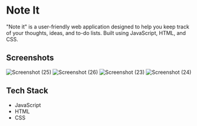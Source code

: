 
# Note It

"Note it" is a user-friendly web application designed to help you keep track of your thoughts, ideas, and to-do lists. Built using  JavaScript, HTML, and CSS.




## Screenshots




![Screenshot (25)](https://user-images.githubusercontent.com/54469061/218451709-11a98e3d-11e6-4823-9061-e6822adcc0f0.png)
![Screenshot (26)](https://user-images.githubusercontent.com/54469061/218451717-e4fc89e1-308a-49f4-a748-f5ef666a12cf.png)
![Screenshot (23)](https://user-images.githubusercontent.com/54469061/218451723-697d0c61-4031-4ee6-8c9d-023e675ae6cd.png)
![Screenshot (24)](https://user-images.githubusercontent.com/54469061/218451728-a31542fa-d0a1-4d2a-8efd-2a07e4a43022.png)

## Tech Stack 

- JavaScript
- HTML
- CSS

